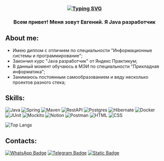 <h3 align="center"><a href="https://git.io/typing-svg"><img src="https://readme-typing-svg.demolab.com?font=Fira+Code&weight=500&duration=3000&center=true&pause=300&multiline=true&random=false&width=600&height=70&lines=%22%D0%A2%D0%BE%2C+%D1%87%D1%82%D0%BE+%D0%BD%D0%B0%D1%81+%D0%BD%D0%B5+%D1%83%D0%B1%D0%B8%D0%B2%D0%B0%D0%B5%D1%82%2C+%D0%B4%D0%B5%D0%BB%D0%B0%D0%B5%D1%82+%D0%BD%D0%B0%D1%81+%D1%81%D0%B8%D0%BB%D1%8C%D0%BD%D0%B5%D0%B5%22;%D0%A4%D1%80%D0%B8%D0%B4%D1%80%D0%B8%D1%85+%D0%9D%D0%B8%D1%86%D1%88%D0%B5" alt="Typing SVG" /></a></h3>


<h3 align="center"><b>Всем привет! Меня зовут Евгений. Я Java разработчик</b></h3>

## About me:
 - Имею диплом с отличием по специальности "Информационные системы и программирование";
 - Закончил курс "Java разработчик" от Яндекс Практикум;
 - В данный момент обучаюсь в МЭИ по специальности "Прикладная информатика";
 - Занимаюсь постоянным самообразованием и веду несколько проектов разного стека;

## Skills:
![Java](https://img.shields.io/badge/-Java-F29111?style=for-the-badge&logo=java&logoColor=e38873)
![Spring](https://img.shields.io/badge/-Spring-6AAD3D?style=for-the-badge&logo=spring&logoColor=90fd87) 
![Maven](https://img.shields.io/badge/-Maven-aa2675?style=for-the-badge&logo=apache&logoColor=e38873)
![RestAPI](https://img.shields.io/badge/-rest%20api-aa7E00?style=for-the-badge&logo=restapi&logoColor=275ecf)
![Postgres](https://img.shields.io/badge/-postgresql-31648C?style=for-the-badge&logo=postgresql&logoColor=FFFFFF) 
![Hibernate](https://img.shields.io/badge/-Hibernate-B6A975?style=for-the-badge&logo=hibernate&logoColor=717c88)
![Docker](https://img.shields.io/badge/-Docker-27519C?style=for-the-badge&logo=docker&logoColor=90fd87)
![JUnit](https://img.shields.io/badge/-junit-6CA315?style=for-the-badge&logo=junit&logoColor=C60000)
![Mockito](https://img.shields.io/badge/-mockito-6CA315?style=for-the-badge&logo=mockito&logoColor=90fd87)
![Notion](https://img.shields.io/badge/Notion-%23000000.svg?style=for-the-badge&logo=notion&logoColor=white) 
![Postman](https://img.shields.io/badge/Postman-FF6C37?style=for-the-badge&logo=postman&logoColor=white)
![HTML](https://img.shields.io/badge/HTML-E96125?style=for-the-badge&logo=HTML5&logoColor=white)
![CSS](https://img.shields.io/badge/CSS-1C84C1?style=for-the-badge&logo=CSS3&logoColor=white)

![Top Langs](https://github-readme-stats.vercel.app/api/top-langs/?username=MiheevEvgeniy&hide=tcl,inno%20setup,vba,smarty&theme=tokyonight)

## Contacts:
[![WhatsApp Badge](https://img.shields.io/badge/-+79252401637-25D366?style=for-the-badge&logo=whatsapp&logoColor=white&link=https://wa.clck.bar/79252401637)](https://wa.clck.bar/79252401637)
[![Telegram Badge](https://img.shields.io/badge/-@EvgeniyMikheev123-2CA5E0?style=for-the-badge&logo=telegram&logoColor=white&link=https://t.me/xeviaara)](https://t.me/EvgeniyMikheev123)
[![Static Badge](https://img.shields.io/badge/-zhenya939393%40yandex.ru-ffcc00?style=for-the-badge&logo=maildotru&logoColor=white&link=mailto:pursecookie@yandex.ru)](zhenya939393@yandex.ru)
